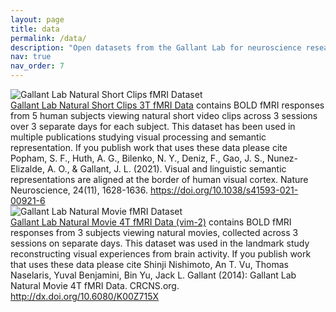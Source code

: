 ```yaml
---
layout: page
title: data
permalink: /data/
description: "Open datasets from the Gallant Lab for neuroscience research, including fMRI data for visual processing and semantic representation studies."
nav: true
nav_order: 7
---
```


<div class="code-entry">
  <div class="code-image">
    <img src="{{ '/assets/img/people/blank.brain.jpg' | relative_url }}" alt="Gallant Lab Natural Short Clips fMRI Dataset" class="img-fluid">
  </div>
  <div class="code-info">
    <a href="https://doi.gin.g-node.org/10.12751/g-node.vy1zjd/">Gallant Lab Natural Short Clips 3T fMRI Data</a> contains BOLD fMRI responses from 5 human subjects viewing natural short video clips across 3 sessions over 3 separate days for each subject. This dataset has been used in multiple publications studying visual processing and semantic representation. If you publish work that uses these data please cite Popham, S. F., Huth, A. G., Bilenko, N. Y., Deniz, F., Gao, J. S., Nunez-Elizalde, A. O., & Gallant, J. L. (2021). Visual and linguistic semantic representations are aligned at the border of human visual cortex. Nature Neuroscience, 24(11), 1628-1636. <a href="https://doi.org/10.1038/s41593-021-00921-6">https://doi.org/10.1038/s41593-021-00921-6</a>
  </div>
</div>

<div class="code-entry">
  <div class="code-image">
    <img src="{{ '/assets/img/people/blank.brain.jpg' | relative_url }}" alt="Gallant Lab Natural Movie fMRI Dataset" class="img-fluid">
  </div>
  <div class="code-info">
    <a href="https://crcns.org/data-sets/vc/vim-2/about-vim-2">Gallant Lab Natural Movie 4T fMRI Data (vim-2)</a> contains BOLD fMRI responses from 3 subjects viewing natural movies, collected across 3 sessions on separate days. This dataset was used in the landmark study reconstructing visual experiences from brain activity. If you publish work that uses these data please cite Shinji Nishimoto, An T. Vu, Thomas Naselaris, Yuval Benjamini, Bin Yu, Jack L. Gallant (2014): Gallant Lab Natural Movie 4T fMRI Data. CRCNS.org. <a href="http://dx.doi.org/10.6080/K00Z715X">http://dx.doi.org/10.6080/K00Z715X</a>
  </div>
</div>
